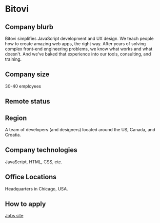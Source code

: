 # Bitovi

## Company blurb

Bitovi simplifies JavaScript development and UX design. We teach people how to create amazing web apps, the right way. After years of solving complex front-end engineering problems, we know what works and what doesn't. And we've baked that experience into our tools, consulting, and training.

## Company size

30-40 employees

## Remote status

## Region

A team of developers (and designers) located around the US, Canada, and Croatia.

## Company technologies

JavaScript, HTML, CSS, etc.

## Office Locations

Headquarters in Chicago, USA.

## How to apply

[Jobs site](http://bitovi.com/jobs)
